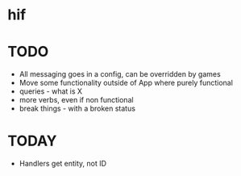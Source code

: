 # hif

TODO
=======
- All messaging goes in a config, can be overridden by games
- Move some functionality outside of App where purely functional
- queries - what is X
- more verbs, even if non functional
- break things - with a broken status

TODAY
=====
- Handlers get entity, not ID
